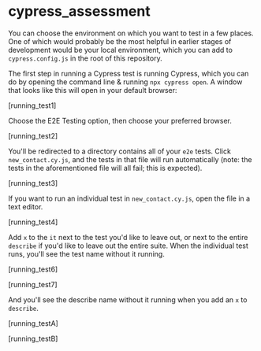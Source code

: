 # cypress_assessment

You can choose the environment on which you want to test in a few places. One of which would probably be the most helpful in earlier stages of development would be your local environment, which you can add to `cypress.config.js` in the root of this repository.

The first step in running a Cypress test is running Cypress, which you can do by opening the command line & running `npx cypress open`. A window that looks like this will open in your default browser:

[running_test1]

Choose the E2E Testing option, then choose your preferred browser.

[running_test2]

You'll be redirected to a directory contains all of your `e2e` tests. Click `new_contact.cy.js`, and the tests in that file will run automatically (note: the tests in the aforementioned file will all fail; this is expected).

[running_test3]

If you want to run an individual test in `new_contact.cy.js`, open the file in a text editor.

[running_test4]

Add `x` to the `it` next to the test you'd like to leave out, or next to the entire `describe` if you'd like to leave out the entire suite. When the individual test runs, you'll see the test name without it running.

[running_test6]

[running_test7]

And you'll see the describe name without it running when you add an `x` to `describe`.

[running_testA]

[running_testB]
